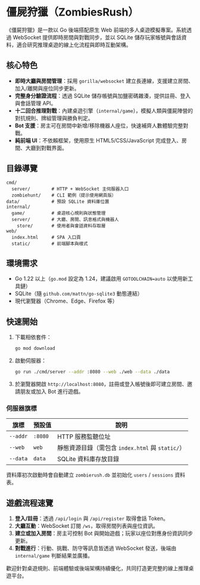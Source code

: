 # 僵屍狩獵（ZombiesRush）

《僵屍狩獵》是一款以 Go 後端搭配原生 Web 前端的多人桌遊模擬專案。系統透過 WebSocket 提供即時房間與對戰同步，並以 SQLite 儲存玩家帳號與會話資料，適合研究推理桌遊的線上化流程與即時互動架構。

## 核心特色

- **即時大廳與房間管理**：採用 `gorilla/websocket` 建立長連線，支援建立房間、加入/離開與座位同步更新。
- **完整身分驗證流程**：透過 SQLite 儲存帳號與加鹽密碼雜湊，提供註冊、登入與會話管理 API。
- **十二回合推理對戰**：內建桌遊引擎（`internal/game`），模擬人類與僵屍陣營的對抗規則、牌組管理與勝負判定。
- **Bot 支援**：房主可在房間中新增/移除機器人座位，快速補齊人數體驗完整對戰。
- **純前端 UI**：不依賴框架，使用原生 HTML5/CSS/JavaScript 完成登入、房間、大廳到對戰界面。

## 目錄導覽

```
cmd/
  server/        # HTTP + WebSocket 主伺服器入口
  zombiehunt/    # CLI 範例（提示使用網頁版）
data/            # 預設 SQLite 資料庫位置
internal/
  game/          # 桌遊核心規則與狀態管理
  server/        # 大廳、房間、訊息格式與機器人
    store/       # 使用者與會話資料存取層
web/
  index.html     # SPA 入口頁
  static/        # 前端腳本與樣式
```

## 環境需求

- Go 1.22 以上（`go.mod` 設定為 1.24，建議啟用 `GOTOOLCHAIN=auto` 以使用新工具鏈）
- SQLite（隨 `github.com/mattn/go-sqlite3` 動態連結）
- 現代瀏覽器（Chrome、Edge、Firefox 等）

## 快速開始

1. 下載相依套件：
   ```bash
   go mod download
   ```
2. 啟動伺服器：
   ```bash
   go run ./cmd/server --addr :8080 --web ./web --data ./data
   ```
3. 於瀏覽器開啟 `http://localhost:8080`，註冊或登入帳號後即可建立房間、邀請朋友或加入 Bot 進行遊戲。

### 伺服器旗標

| 旗標 | 預設值 | 說明 |
| ---- | ------ | ---- |
| `--addr` | `:8080` | HTTP 服務監聽位址 |
| `--web` | `web` | 靜態資源目錄（需包含 `index.html` 與 `static/`） |
| `--data` | `data` | SQLite 資料庫存放目錄 |

資料庫初次啟動時會自動建立 `zombierush.db` 並初始化 `users` / `sessions` 資料表。

## 遊戲流程速覽

1. **登入/註冊**：透過 `/api/login` 與 `/api/register` 取得會話 Token。
2. **大廳互動**：WebSocket 訂閱 `/ws`，取得房間列表與座位資訊。
3. **建立或加入房間**：房主可控制 Bot 與開始遊戲；玩家以座位對應身份資訊同步更新。
4. **對戰進行**：行動、挑戰、防守等訊息皆透過 WebSocket 發送，後端由 `internal/game` 判斷結果並廣播。


歡迎針對桌遊規則、前端體驗或後端架構持續優化，共同打造更完整的線上推理桌遊平台。
